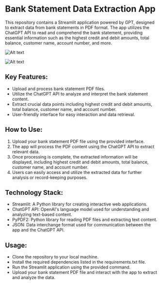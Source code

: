 # Bank Statement Data Extraction App

  This repository contains a Streamlit application powered by GPT, designed to extract data from bank statements in PDF format. The app utilizes the ChatGPT API to read and comprehend the bank statement, providing essential information such as the highest credit and debit amounts, total balance, customer name, account number, and more.
  
![Alt text](https://www.google.com/imgres?q=image&imgurl=https%3A%2F%2Fbuffer.com%2Flibrary%2Fcontent%2Fimages%2Fsize%2Fw1200%2F2023%2F10%2Ffree-images.jpg&imgrefurl=https%3A%2F%2Fbuffer.com%2Flibrary%2Ffree-images%2F&docid=U9G_8UXPMlqatM&tbnid=ivTDs79HInLVcM&vet=12ahUKEwitnJyz4cmFAxX91AIHHUoEAs4QM3oECHwQAA..i&w=1200&h=800&hcb=2&itg=1&ved=2ahUKEwitnJyz4cmFAxX91AIHHUoEAs4QM3oECHwQAA)  

![Alt text](https://www.google.com/imgres?q=image&imgurl=https%3A%2F%2Fbuffer.com%2Flibrary%2Fcontent%2Fimages%2Fsize%2Fw1200%2F2023%2F10%2Ffree-images.jpg&imgrefurl=https%3A%2F%2Fbuffer.com%2Flibrary%2Ffree-images%2F&docid=U9G_8UXPMlqatM&tbnid=ivTDs79HInLVcM&vet=12ahUKEwitnJyz4cmFAxX91AIHHUoEAs4QM3oECHwQAA..i&w=1200&h=800&hcb=2&itg=1&ved=2ahUKEwitnJyz4cmFAxX91AIHHUoEAs4QM3oECHwQAA)  



## Key Features:

- Upload and process bank statement PDF files.
- Utilize the ChatGPT API to analyze and interpret the bank statement content.
- Extract crucial data points including highest credit and debit amounts, total balance, customer name, and account number.
- User-friendly interface for easy interaction and data retrieval.
## How to Use:

1. Upload your bank statement PDF file using the provided interface.
2. The app will process the PDF content using the ChatGPT API to extract relevant data.
3. Once processing is complete, the extracted information will be displayed, including highest credit and debit amounts, total balance, customer name, and account number.
4. Users can easily access and utilize the extracted data for further analysis or record-keeping purposes.
## Technology Stack:

- Streamlit: A Python library for creating interactive web applications.
- ChatGPT API: OpenAI's language model used for understanding and analyzing text-based content.
- PyPDF2: Python library for reading PDF files and extracting text content.
- JSON: Data interchange format used for communication between the app and the ChatGPT API.
## Usage:

- Clone the repository to your local machine.
- Install the required dependencies listed in the requirements.txt file.
- Run the Streamlit application using the provided command.
- Upload your bank statement PDF file and interact with the app to extract and analyze the data.
